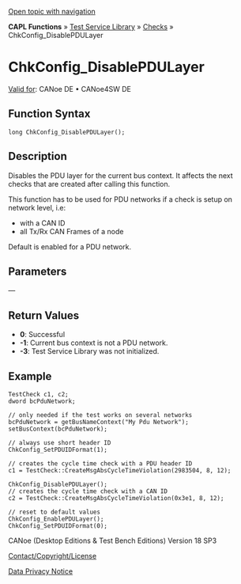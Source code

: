 [Open topic with navigation](../../../../../CANoeDEFamily.htm#Topics/CAPLFunctions/Test/Functions/CAPLfunctionChkConfigDisablePDULayer.md)

**CAPL Functions** » [Test Service Library](../CAPLfunctionsTSLOverview.md) » [Checks](../CAPLfunctionsTSLCheckOverview.md) » ChkConfig_DisablePDULayer

# ChkConfig_DisablePDULayer

[Valid for](../../../Shared/FeatureAvailability.md): CANoe DE • CANoe4SW DE

## Function Syntax

```
long ChkConfig_DisablePDULayer();
```

## Description

Disables the PDU layer for the current bus context. It affects the next checks that are created after calling this function.

This function has to be used for PDU networks if a check is setup on network level, i.e:

- with a CAN ID
- all Tx/Rx CAN Frames of a node

Default is enabled for a PDU network.

## Parameters

—

## Return Values

- **0**: Successful
- **-1**: Current bus context is not a PDU network.
- **-3**: Test Service Library was not initialized.

## Example

```plaintext
TestCheck c1, c2;
dword bcPduNetwork;

// only needed if the test works on several networks
bcPduNetwork = getBusNameContext("My Pdu Network");
setBusContext(bcPduNetwork);

// always use short header ID
ChkConfig_SetPDUIDFormat(1);

// creates the cycle time check with a PDU header ID
c1 = TestCheck::CreateMsgAbsCycleTimeViolation(2983504, 8, 12);

ChkConfig_DisablePDULayer();
// creates the cycle time check with a CAN ID
c2 = TestCheck::CreateMsgAbsCycleTimeViolation(0x3e1, 8, 12);

// reset to default values
ChkConfig_EnablePDULayer();
ChkConfig_SetPDUIDFormat(0);
```

CANoe (Desktop Editions & Test Bench Editions) Version 18 SP3

[Contact/Copyright/License](../../../Shared/ContactCopyrightLicense.md)

[Data Privacy Notice](https://www.vector.com/int/en/company/get-info/privacy-policy/)
